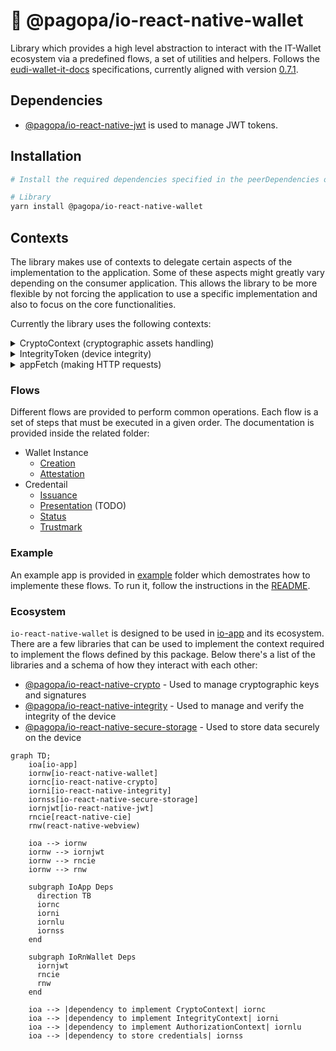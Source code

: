 # 🪪 @pagopa/io-react-native-wallet

Library which provides a high level abstraction to interact with the IT-Wallet ecosystem via a predefined flows, a set of utilities and helpers.
Follows the [eudi-wallet-it-docs](https://github.com/italia/eudi-wallet-it-docs) specifications, currently aligned with version [0.7.1](https://github.com/italia/eudi-wallet-it-docs/releases/tag/0.7.1).

## Dependencies

- [@pagopa/io-react-native-jwt](https://github.com/pagopa/io-react-native-jwt) is used to manage JWT tokens.

## Installation

```sh
# Install the required dependencies specified in the peerDependencies of the package.json

# Library
yarn install @pagopa/io-react-native-wallet
```

## Contexts

The library makes use of contexts to delegate certain aspects of the implementation to the application. Some of these aspects might greatly vary depending on the consumer application. This allows the library to be more flexible by not forcing the application to use a specific implementation and also to focus on the core functionalities.

Currently the library uses the following contexts:

<details>
  <summary>CryptoContext (cryptographic assets handling)</summary>

User flows implementions make use of tokens signed using asymmetric key pairs. Such cryptographic keys are managed by the device according to its specifications. It's not the intention of this package to handle such cryptographic assets and their peculiarities; instead, an handy interface is used to provide the right abstraction to allow responsibilities segregation:

- The application knows who to generate/store/delete keys;
- The package knows when and where to use them.

The interface is `CryptoContext` inherited from the `@pagopa/io-react-native-jwt` package:

The suggested library to manage cryptographic assets is [io-react-native-crypto](https://github.com/pagopa/io-react-native-crypto).

```ts
export interface CryptoContext {
  /**
   * Retrieves the public key to be used in this context.
   * MUST be the same key at every invocation.
   * @returns The public key to be used
   * @throws If no keys are found
   */
  getPublicKey: () => Promise<JWK>;
  /**
   * Produce a cryptographic signature for a given value.
   * The signature MUST be produced using the private key paired with the public retrieved by test()
   * @param value The value to be signed
   * @returns The signature
   * @throws If no keys are found
   */
  getSignature: (value: string) => Promise<string>;
}
```

This package provides an helper to build a `CryptoContext` object bound to a given key tag

```ts
import { createCryptoContextFor } from "@pagopa/io-react-native-wallet";

const ctx = createCryptoContextFor("my-tag");
```

The

**Be sure the key for `my-tag` already exists.**

</details>

<details>
  <summary>IntegrityToken (device integrity)</summary>

In order to ensure the integrity of the device, the library asks the consumer application to provide a way to generate a token that can be used to verify the device integrity. This is done by providing an IntegrityToken object formed as follows:

```ts
/**
 * Interface for the integrity context which provides the necessary functions to interact with the integrity service.
 * The functions are platform specific and must be implemented in the platform specific code.
 * getHardwareKeyTag: returns the hardware key tag in a url safe format (e.g. base64url).
 * getAttestation: requests the attestation from the integrity service.
 * getHardwareSignatureWithAuthData: signs the clientData and returns the signature with the authenticator data.
 */
export interface IntegrityContext {
  getHardwareKeyTag: () => string;
  getAttestation: (nonce: string) => Promise<string>;
  getHardwareSignatureWithAuthData: (
    clientData: string
  ) => Promise<HardwareSignatureWithAuthData>;
}
```

Usually this is achieved by using [Google Play Integrity API](https://developer.android.com/google/play/integrity/overview) and [Key Attestation](https://developer.android.com/privacy-and-security/security-key-attestation) on Android, [DCAppAttestService](https://developer.apple.com/documentation/devicecheck/establishing-your-app-s-integrity) on iOS.

The suggested library to manage integrity is [io-react-native-integrity](https://github.com/pagopa/io-react-native-integrity).

</details>

<details>
  <summary>appFetch (making HTTP requests)</summary>

This package is compatibile with any http client which implements [Fetch API](https://developer.mozilla.org/en-US/docs/Web/API/Fetch_API). Functions that makes http requests allow for an optional `appFetch` parameter to provide a custom http client implementation. If not provided, the built-in implementation on the runtime is used.

</details>

### Flows

Different flows are provided to perform common operations. Each flow is a set of steps that must be executed in a given order. The documentation is provided inside the related folder:

- Wallet Instance
  - [Creation](./src/wallet-instance/README.md)
  - [Attestation](./src/wallet-instance-attestation/README.md)
- Credentail
  - [Issuance](./src/credential/issuance/README.md)
  - [Presentation](./src/credential/presentation/README.md) (TODO)
  - [Status](./src/credential/status/README.md)
  - [Trustmark](./src/credential/trustmark/README.md)

### Example

An example app is provided in [example](./example) folder which demostrates how to implemente these flows. To run it, follow the instructions in the [README](./example/README.md).

### Ecosystem

`io-react-native-wallet` is designed to be used in [io-app](https://github.com/pagopa/io-app) and its ecosystem. There are a few libraries that can be used to implement the context required to implement the flows defined by this package.
Below there's a list of the libraries and a schema of how they interact with each other:

- [@pagopa/io-react-native-crypto](https://github.com/pagopa/io-react-native-crypto) - Used to manage cryptographic keys and signatures
- [@pagopa/io-react-native-integrity](https://github.com/pagopa/io-react-native-integrity) - Used to manage and verify the integrity of the device
- [@pagopa/io-react-native-secure-storage](https://github.com/pagopa/io-react-native-secure-storage) - Used to store data securely on the device

```mermaid
graph TD;
    ioa[io-app]
    iornw[io-react-native-wallet]
    iornc[io-react-native-crypto]
    iorni[io-react-native-integrity]
    iornss[io-react-native-secure-storage]
    iornjwt[io-react-native-jwt]
    rncie[react-native-cie]
    rnw(react-native-webview)

    ioa --> iornw
    iornw --> iornjwt
    iornw --> rncie
    iornw --> rnw

    subgraph IoApp Deps
      direction TB
      iornc
      iorni
      iornlu
      iornss
    end

    subgraph IoRnWallet Deps
      iornjwt
      rncie
      rnw
    end

    ioa --> |dependency to implement CryptoContext| iornc
    ioa --> |dependency to implement IntegrityContext| iorni
    ioa --> |dependency to implement AuthorizationContext| iornlu
    ioa --> |dependency to store credentials| iornss

```
